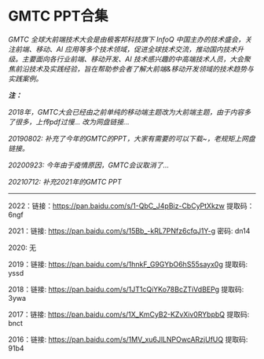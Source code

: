 # GMTC PPT合集
 
*GMTC 全球大前端技术大会是由极客邦科技旗下 InfoQ 中国主办的技术盛会，关注前端、移动、AI 应用等多个技术领域，促进全球技术交流，推动国内技术升级。主要面向各行业前端、移动开发、AI 技术感兴趣的中高端技术人员，大会聚焦前沿技术及实践经验，旨在帮助参会者了解大前端&移动开发领域的技术趋势与实践案例。*


***注：***

*2018年，GMTC大会已经由之前单纯的移动端主题改为大前端主题，由于内容多了很多，上传pdf过慢... 改为网盘链接...*

*20190802: 补充了今年的GMTC的PPT，大家有需要的可以下载~，老规矩上网盘链接。*

*20200923: 今年由于疫情原因，GMTC会议取消了...*

*20210712: 补充2021年的GMTC PPT*


---

2022：链接：https://pan.baidu.com/s/1-QbC_J4pBiz-CbCyPtXkzw 提取码：6ngf

2021：链接: https://pan.baidu.com/s/15Bb_-kRL7PNfz6cfqJ1Y-g  密码: dn14

2020: 无

2019：链接: https://pan.baidu.com/s/1hnkF_G9GYbO6hS55sayx0g 提取码: yssd 

2018：链接: https://pan.baidu.com/s/1JT1cQiYKo78BcZTiVdBEPg 提取码: 3ywa 

2017：链接: https://pan.baidu.com/s/1X_KmCyB2-KZvXiv0RYbpbQ 提取码: bnct

2016：链接: https://pan.baidu.com/s/1MV_xu6JlLNPOwcARzjUfUQ 提取码: 91b4 
